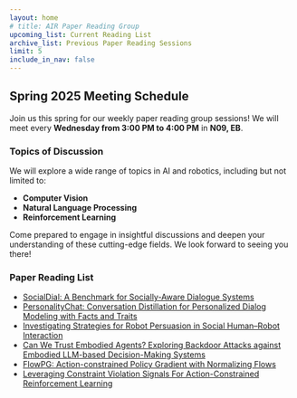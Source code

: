 ```yaml
---
layout: home
# title: AIR Paper Reading Group
upcoming_list: Current Reading List
archive_list: Previous Paper Reading Sessions
limit: 5
include_in_nav: false
---
```


## Spring 2025 Meeting Schedule

Join us this spring for our weekly paper reading group sessions! We will meet every **Wednesday from 3:00 PM to 4:00 PM** in **N09, EB**.

### Topics of Discussion

We will explore a wide range of topics in AI and robotics, including but not limited to:

- **Computer Vision**
- **Natural Language Processing**
- **Reinforcement Learning**

Come prepared to engage in insightful discussions and deepen your understanding of these cutting-edge fields. We look forward to seeing you there!


### Paper Reading List
- [SocialDial: A Benchmark for Socially-Aware Dialogue Systems](https://dl.acm.org/doi/abs/10.1145/3539618.3591877)
- [PersonalityChat: Conversation Distillation for Personalized Dialog Modeling with Facts and Traits](https://arxiv.org/abs/2401.07363v1)
- [Investigating Strategies for Robot Persuasion in Social Human–Robot Interaction](https://ieeexplore.ieee.org/stamp/stamp.jsp?arnumber=9093955)
- [Can We Trust Embodied Agents? Exploring Backdoor Attacks against Embodied LLM-based Decision-Making Systems](https://arxiv.org/abs/2405.20774)
- [FlowPG: Action-constrained Policy Gradient with Normalizing Flows](http://arxiv.org/abs/2402.05149)
- [Leveraging Constraint Violation Signals For Action-Constrained Reinforcement Learning](https://arxiv.org/abs/2502.10431)